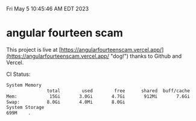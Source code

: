 Fri May  5 10:45:46 AM EDT 2023

# angular fourteen scam


This project is live at [https://angularfourteenscam.vercel.app/](https://angularfourteenscam.vercel.app/ "dog!") thanks to Github and Vercel.

CI Status: 

```bash
System Memory
               total        used        free      shared  buff/cache   available
Mem:            15Gi       3.0Gi       4.7Gi       912Mi       7.6Gi        10Gi
Swap:          8.0Gi       4.0Mi       8.0Gi
System Storage
699M	.
```

